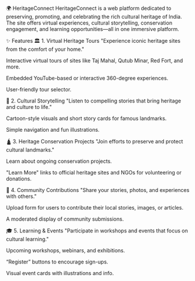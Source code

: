🌍 HeritageConnect
HeritageConnect is a web platform dedicated to preserving, promoting, and celebrating the rich cultural heritage of India. The site offers virtual experiences, cultural storytelling, conservation engagement, and learning opportunities—all in one immersive platform.

✨ Features
🏛️ 1. Virtual Heritage Tours
"Experience iconic heritage sites from the comfort of your home."

Interactive virtual tours of sites like Taj Mahal, Qutub Minar, Red Fort, and more.

Embedded YouTube-based or interactive 360-degree experiences.

User-friendly tour selector.

📖 2. Cultural Storytelling
"Listen to compelling stories that bring heritage and culture to life."

Cartoon-style visuals and short story cards for famous landmarks.

Simple navigation and fun illustrations.

🛕 3. Heritage Conservation Projects
"Join efforts to preserve and protect cultural landmarks."

Learn about ongoing conservation projects.

"Learn More" links to official heritage sites and NGOs for volunteering or donations.

👥 4. Community Contributions
"Share your stories, photos, and experiences with others."

Upload form for users to contribute their local stories, images, or articles.

A moderated display of community submissions.

🎓 5. Learning & Events
"Participate in workshops and events that focus on cultural learning."

Upcoming workshops, webinars, and exhibitions.

“Register” buttons to encourage sign-ups.

Visual event cards with illustrations and info.
